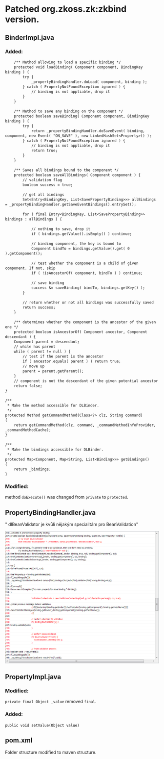 # Patched org.zkoss.zk:zkbind version.

## BinderImpl.java
### Added:
        /** Method allowing to load a specific binding */
        protected void loadBinding( Component component, BindingKey binding ) {
            try {
                _propertyBindingHandler.doLoad( component, binding );
            } catch ( PropertyNotFoundException ignored ) {
                // binding is not appliable, drop it
            }
        }

        /** Method to save any binding on the component */
        protected boolean saveBinding( Component component, BindingKey binding ) {
            try {
                return _propertyBindingHandler.doSaveEvent( binding, component, new Event( "ON_SAVE" ), new LinkedHashSet<Property>() );
            } catch ( PropertyNotFoundException ignored ) {
                // binding is not appliable, drop it
                return true;
            }
        }
        
        /** Saves all bindings bound to the component */
        protected boolean saveAllBindings( Component component ) {
            // validation flag
            boolean success = true;

            // get all bindings
            Set<Entry<BindingKey, List<SavePropertyBinding>>> allBindings = _propertyBindingHandler.getSaveEventBindings().entrySet();

            for ( final Entry<BindingKey, List<SavePropertyBinding>> bindings : allBindings ) {

                // nothing to save, drop it
                if ( bindings.getValue().isEmpty() ) continue;

                // binding component, the key is bound to
                Component bindTo = bindings.getValue().get( 0 ).getComponent();

                // test whether the component is a child of given component. If not, skip
                if ( !isAncestorOf( component, bindTo ) ) continue;

                // save binding
                success &= saveBinding( bindTo, bindings.getKey() );
            }

            // return whether or not all bindings was successfully saved
            return success;
        }
        
        /** determines whether the component is the ancestor of the given one */
        protected boolean isAncestorOf( Component ancestor, Component descendant ) {
        Component parent = descendant;
        // while has parent
        while ( parent != null ) {
            // test if the parent is the ancestor
            if ( ancestor.equals( parent ) ) return true;
            // move up
            parent = parent.getParent();
        }
        // component is not the descendant of the given potential ancestor
        return false;
    }

    /**
     * Make the method accessible for DLBinder.
     */
    protected Method getCommandMethod(Class<?> clz, String command)
    {
        return getCommandMethod(clz, command, _commandMethodInfoProvider, _commandMethodCache);
    }

    /**
     * Make the bindings accessible for DLBinder.
     */
    protected Map<Component, Map<String, List<Binding>>> getBindings()
    {
        return _bindings;
    }

### Modified:
method ```doExecute()``` was changed from ```private``` to ```protected```.

## PropertyBindingHandler.java
"   dlBeanValidator je kvůli nějakým specialitám pro BeanValidation"

![modified code](https://raw.githubusercontent.com/DataLite/zk-dl/1.5.X/zkbind/doc/propertyBindingHandler.png "Modified code")

## PropertyImpl.java
### Modified:
```private final Object _value``` removed ```final```.

### Added:
```public void setValue(Object value)```


## pom.xml
Folder structure modified to maven structure.